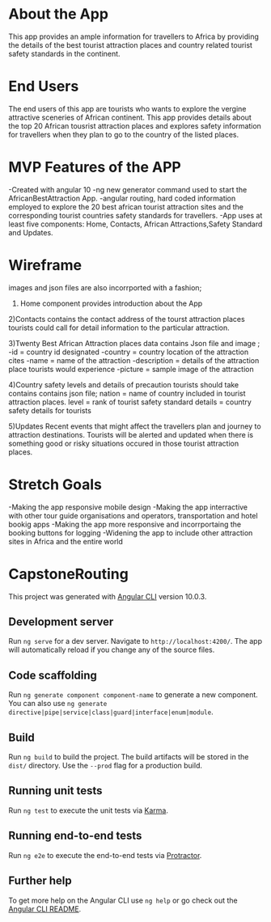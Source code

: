 # About the App

This app provides an ample information for travellers to Africa by providing the details of 
the best tourist attraction places and country related tourist safety standards 
in the continent. 

# End Users 

The end users of this app are tourists who wants to explore the vergine attractive sceneries of African continent.
This app provides details about the top 20 African tousrist attraction places and explores safety information for travellers
when they plan to go to the country of the listed places.

# MVP Features of the APP

-Created with angular 10
-ng new generator command used to start the AfricanBestAttraction App.
-angular routing, hard coded information employed to explore the 20 best 
african tourist attraction sites and the corresponding tourist countries 
safety standards for travellers. 
-App uses at least five components: Home, Contacts, African Attractions,Safety Standard and Updates.

# Wireframe 
images and json files are also incorrported with a fashion;

 1) Home component provides introduction about the App

 2)Contacts contains the contact address of the tourst attraction places 
tourists could call for detail information to the particular attraction.

 3)Twenty Best African Attraction places data contains Json file and image ;
        -id = country id designated 
        -country = country location of the attraction cites
        -name = name of the attraction 
        -description = details of the attraction place tourists would experience
        -picture = sample image of the attraction 

4)Country safety levels and details of precaution tourists should take 
contains contains json file;
        nation = name of country included in tourist attraction places.
        level = rank of tourist safety standard
        details = country safety details for tourists
        
5)Updates 
Recent events that might affect the travellers plan and journey to attraction destinations.
Tourists will be alerted and updated when there is something good or risky situations occured in 
those tourist attraction places. 

# Stretch Goals

-Making the app responsive mobile design 
-Making the app interractive with other tour guide organisations and operators, transportation and hotel bookig apps 
-Making the app more responsive and incorrportaing the booking buttons for logging 
-Widening the app to include other attraction sites in Africa and the entire world

# CapstoneRouting

This project was generated with [Angular CLI](https://github.com/angular/angular-cli) version 10.0.3.

## Development server

Run `ng serve` for a dev server. Navigate to `http://localhost:4200/`. The app will automatically reload if you change any of the source files.

## Code scaffolding

Run `ng generate component component-name` to generate a new component. You can also use `ng generate directive|pipe|service|class|guard|interface|enum|module`.

## Build

Run `ng build` to build the project. The build artifacts will be stored in the `dist/` directory. Use the `--prod` flag for a production build.

## Running unit tests

Run `ng test` to execute the unit tests via [Karma](https://karma-runner.github.io).

## Running end-to-end tests

Run `ng e2e` to execute the end-to-end tests via [Protractor](http://www.protractortest.org/).

## Further help

To get more help on the Angular CLI use `ng help` or go check out the [Angular CLI README](https://github.com/angular/angular-cli/blob/master/README.md).
